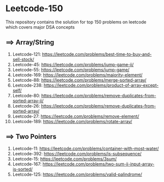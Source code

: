 # Leetcode-150
This repository contains the solution for top 150 problems on leetcode which covers major DSA concepts
## ==> Array/String
1.  Leetcode-121: https://leetcode.com/problems/best-time-to-buy-and-sell-stock/
2.  Leetcode-45: https://leetcode.com/problems/jump-game-ii/
3.  Leetcode-55: https://leetcode.com/problems/jump-game/
4.  Leetcode-169: https://leetcode.com/problems/majority-element/
5.  Leetcode-88: https://leetcode.com/problems/merge-sorted-array/
6.  Leetcode-238: https://leetcode.com/problems/product-of-array-except-self/
7.  Leetcode-80: https://leetcode.com/problems/remove-duplicates-from-sorted-array-ii/
8.  Leetcode-26: https://leetcode.com/problems/remove-duplicates-from-sorted-array/
9.  Leetcode-27: https://leetcode.com/problems/remove-element/
10. Leetcode-189: https://leetcode.com/problems/rotate-array/

## ==> Two Pointers

1. Leetcode-11: https://leetcode.com/problems/container-with-most-water/
2. Leetcode-392: https://leetcode.com/problems/is-subsequence/
3. Leetcode-15: https://leetcode.com/problems/3sum/
4. Leetcode-167: https://leetcode.com/problems/two-sum-ii-input-array-is-sorted/
5. Leetcode-125: https://leetcode.com/problems/valid-palindrome/


